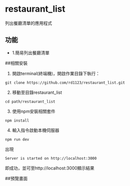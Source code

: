 # restaurant_list
列出餐廳清單的應用程式

## 功能
+ 1.簡易列出餐廳清單

##相關安裝
1. 開啟terminal(終端機)，開啟作業目錄下執行：
```
git clone https://github.com/rd1123/restaurant_list.git
```
2. 移動至目錄restaurant_list
```
cd path/restaurant_list
```
3. 使用npm安裝相關套件
```
npm install
```
4. 輸入指令啟動本機伺服器
```
npm run dev
```
出現
```
Server is started on http://localhost:3000
```
即成功，並可至http://localhost:3000顯示結果

##預覽畫面

